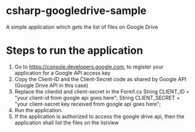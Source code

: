 # csharp-googledrive-sample
A simple application which gets the list of files on Google Drive

# Steps to run the application

1. Go to https://console.developers.google.com, to register your application for a Google API access key
2. Copy the Client-ID and the Client-Secret code as shared by Google API (Google Drive API in this case)
3. Replace the clientid and client-secret in the Form1.cs 
    String CLIENT_ID = "your client-id from google api goes here";
    String CLIENT_SECRET = "your client-secret key received from google api goes here";
4. Run the application. 
5. If the application is authorized to access the google drive api, then the application shall list the files on the listview
